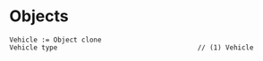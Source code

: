 # Objects

    Vehicle := Object clone
    Vehicle type                                   // (1) Vehicle
